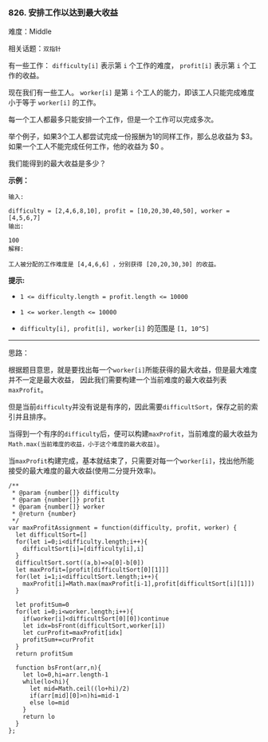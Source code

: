 ### 826. 安排工作以达到最大收益

难度：Middle

相关话题：`双指针`

有一些工作： `difficulty[i]` 表示第 `i` 个工作的难度， `profit[i]` 表示第 `i` 个工作的收益。



现在我们有一些工人。 `worker[i]` 是第 `i` 个工人的能力，即该工人只能完成难度小于等于 `worker[i]` 的工作。



每一个工人都最多只能安排一个工作，但是一个工作可以完成多次。



举个例子，如果3个工人都尝试完成一份报酬为1的同样工作，那么总收益为 $3。如果一个工人不能完成任何工作，他的收益为 $0 。



我们能得到的最大收益是多少？



**示例：** 





```
输入:

difficulty = [2,4,6,8,10], profit = [10,20,30,40,50], worker = [4,5,6,7]
输出:

100 
解释:

工人被分配的工作难度是 [4,4,6,6] ，分别获得 [20,20,30,30] 的收益。
```


**提示:** 




* `1 <= difficulty.length = profit.length <= 10000`

* `1 <= worker.length <= 10000`

* `difficulty[i], profit[i], worker[i]`  的范围是 `[1, 10^5]`






-----

思路：

根据题目意思，就是要找出每一个`worker[i]`所能获得的最大收益，但是最大难度并不一定是最大收益，
因此我们需要构建一个当前难度的最大收益列表`maxProfit`。

但是当前`difficulty`并没有说是有序的，因此需要`difficultSort`，保存之前的索引并且排序。

当得到一个有序的`difficulty`后，便可以构建`maxProfit`，当前难度的最大收益为`Math.max(当前难度的收益，小于这个难度的最大收益)`。

当`maxProfit`构建完成，基本就结束了，只需要对每一个`worker[i]`，找出他所能接受的最大难度的最大收益(使用二分提升效率)。


```
/**
 * @param {number[]} difficulty
 * @param {number[]} profit
 * @param {number[]} worker
 * @return {number}
 */
var maxProfitAssignment = function(difficulty, profit, worker) {
  let difficultSort=[]
  for(let i=0;i<difficulty.length;i++){
    difficultSort[i]=[difficulty[i],i]
  }
  difficultSort.sort((a,b)=>a[0]-b[0])
  let maxProfit=[profit[difficultSort[0][1]]]
  for(let i=1;i<difficultSort.length;i++){
    maxProfit[i]=Math.max(maxProfit[i-1],profit[difficultSort[i][1]])
  }

  let profitSum=0
  for(let i=0;i<worker.length;i++){
    if(worker[i]<difficultSort[0][0])continue
    let idx=bsFront(difficultSort,worker[i])
    let curProfit=maxProfit[idx]
    profitSum+=curProfit
  }
  return profitSum
  
  function bsFront(arr,n){
    let lo=0,hi=arr.length-1
    while(lo<hi){
      let mid=Math.ceil((lo+hi)/2)
      if(arr[mid][0]>n)hi=mid-1
      else lo=mid
    }
    return lo
  }
};



```

